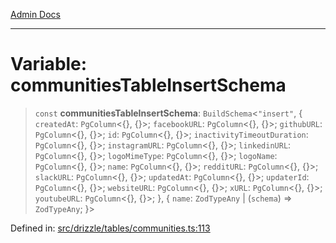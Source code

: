 [Admin Docs](/)

***

# Variable: communitiesTableInsertSchema

> `const` **communitiesTableInsertSchema**: `BuildSchema`\<`"insert"`, \{ `createdAt`: `PgColumn`\<\{\}, \{\}\>; `facebookURL`: `PgColumn`\<\{\}, \{\}\>; `githubURL`: `PgColumn`\<\{\}, \{\}\>; `id`: `PgColumn`\<\{\}, \{\}\>; `inactivityTimeoutDuration`: `PgColumn`\<\{\}, \{\}\>; `instagramURL`: `PgColumn`\<\{\}, \{\}\>; `linkedinURL`: `PgColumn`\<\{\}, \{\}\>; `logoMimeType`: `PgColumn`\<\{\}, \{\}\>; `logoName`: `PgColumn`\<\{\}, \{\}\>; `name`: `PgColumn`\<\{\}, \{\}\>; `redditURL`: `PgColumn`\<\{\}, \{\}\>; `slackURL`: `PgColumn`\<\{\}, \{\}\>; `updatedAt`: `PgColumn`\<\{\}, \{\}\>; `updaterId`: `PgColumn`\<\{\}, \{\}\>; `websiteURL`: `PgColumn`\<\{\}, \{\}\>; `xURL`: `PgColumn`\<\{\}, \{\}\>; `youtubeURL`: `PgColumn`\<\{\}, \{\}\>; \}, \{ `name`: `ZodTypeAny` \| (`schema`) => `ZodTypeAny`; \}\>

Defined in: [src/drizzle/tables/communities.ts:113](https://github.com/PalisadoesFoundation/talawa-api/blob/2cc2354b3599462f5e9976dfd00bd2cfa22095cb/src/drizzle/tables/communities.ts#L113)
